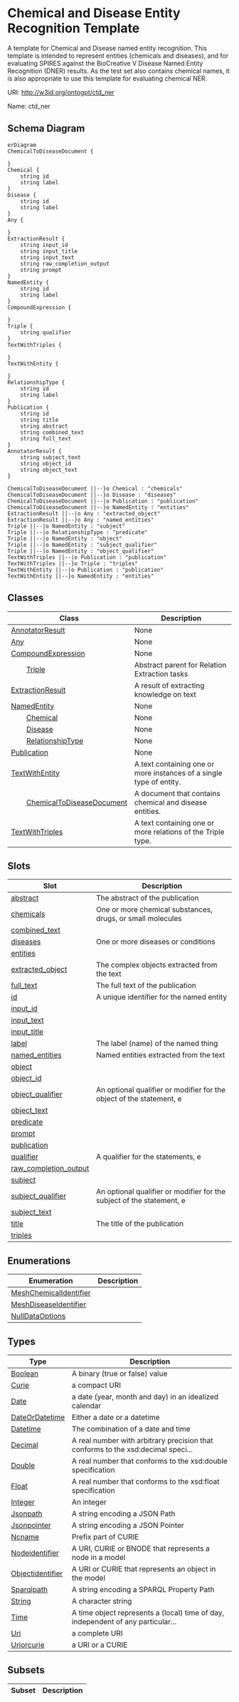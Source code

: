 # Chemical and Disease Entity Recognition Template

A template for Chemical and Disease named entity recognition.
This template is intended to represent entities (chemicals and diseases), and for evaluating SPIRES against the BioCreative V Disease Named Entity Recognition (DNER) results. As the test set also contains chemical names, it is also appropriate to use this template for evaluating chemical NER.

URI: http://w3id.org/ontogpt/ctd_ner

Name: ctd_ner



## Schema Diagram

```mermaid
erDiagram
ChemicalToDiseaseDocument {

}
Chemical {
    string id  
    string label  
}
Disease {
    string id  
    string label  
}
Any {

}
ExtractionResult {
    string input_id  
    string input_title  
    string input_text  
    string raw_completion_output  
    string prompt  
}
NamedEntity {
    string id  
    string label  
}
CompoundExpression {

}
Triple {
    string qualifier  
}
TextWithTriples {

}
TextWithEntity {

}
RelationshipType {
    string id  
    string label  
}
Publication {
    string id  
    string title  
    string abstract  
    string combined_text  
    string full_text  
}
AnnotatorResult {
    string subject_text  
    string object_id  
    string object_text  
}

ChemicalToDiseaseDocument ||--}o Chemical : "chemicals"
ChemicalToDiseaseDocument ||--}o Disease : "diseases"
ChemicalToDiseaseDocument ||--|o Publication : "publication"
ChemicalToDiseaseDocument ||--}o NamedEntity : "entities"
ExtractionResult ||--|o Any : "extracted_object"
ExtractionResult ||--}o Any : "named_entities"
Triple ||--|o NamedEntity : "subject"
Triple ||--|o RelationshipType : "predicate"
Triple ||--|o NamedEntity : "object"
Triple ||--|o NamedEntity : "subject_qualifier"
Triple ||--|o NamedEntity : "object_qualifier"
TextWithTriples ||--|o Publication : "publication"
TextWithTriples ||--}o Triple : "triples"
TextWithEntity ||--|o Publication : "publication"
TextWithEntity ||--}o NamedEntity : "entities"

```


## Classes

| Class | Description |
| --- | --- |
| [AnnotatorResult](AnnotatorResult.md) | None |
| [Any](Any.md) | None |
| [CompoundExpression](CompoundExpression.md) | None |
| &nbsp;&nbsp;&nbsp;&nbsp;&nbsp;&nbsp;&nbsp;&nbsp;[Triple](Triple.md) | Abstract parent for Relation Extraction tasks |
| [ExtractionResult](ExtractionResult.md) | A result of extracting knowledge on text |
| [NamedEntity](NamedEntity.md) | None |
| &nbsp;&nbsp;&nbsp;&nbsp;&nbsp;&nbsp;&nbsp;&nbsp;[Chemical](Chemical.md) | None |
| &nbsp;&nbsp;&nbsp;&nbsp;&nbsp;&nbsp;&nbsp;&nbsp;[Disease](Disease.md) | None |
| &nbsp;&nbsp;&nbsp;&nbsp;&nbsp;&nbsp;&nbsp;&nbsp;[RelationshipType](RelationshipType.md) | None |
| [Publication](Publication.md) | None |
| [TextWithEntity](TextWithEntity.md) | A text containing one or more instances of a single type of entity. |
| &nbsp;&nbsp;&nbsp;&nbsp;&nbsp;&nbsp;&nbsp;&nbsp;[ChemicalToDiseaseDocument](ChemicalToDiseaseDocument.md) | A document that contains chemical and disease entities. |
| [TextWithTriples](TextWithTriples.md) | A text containing one or more relations of the Triple type. |



## Slots

| Slot | Description |
| --- | --- |
| [abstract](abstract.md) | The abstract of the publication |
| [chemicals](chemicals.md) | One or more chemical substances, drugs, or small molecules |
| [combined_text](combined_text.md) |  |
| [diseases](diseases.md) | One or more diseases or conditions |
| [entities](entities.md) |  |
| [extracted_object](extracted_object.md) | The complex objects extracted from the text |
| [full_text](full_text.md) | The full text of the publication |
| [id](id.md) | A unique identifier for the named entity |
| [input_id](input_id.md) |  |
| [input_text](input_text.md) |  |
| [input_title](input_title.md) |  |
| [label](label.md) | The label (name) of the named thing |
| [named_entities](named_entities.md) | Named entities extracted from the text |
| [object](object.md) |  |
| [object_id](object_id.md) |  |
| [object_qualifier](object_qualifier.md) | An optional qualifier or modifier for the object of the statement, e |
| [object_text](object_text.md) |  |
| [predicate](predicate.md) |  |
| [prompt](prompt.md) |  |
| [publication](publication.md) |  |
| [qualifier](qualifier.md) | A qualifier for the statements, e |
| [raw_completion_output](raw_completion_output.md) |  |
| [subject](subject.md) |  |
| [subject_qualifier](subject_qualifier.md) | An optional qualifier or modifier for the subject of the statement, e |
| [subject_text](subject_text.md) |  |
| [title](title.md) | The title of the publication |
| [triples](triples.md) |  |


## Enumerations

| Enumeration | Description |
| --- | --- |
| [MeshChemicalIdentifier](MeshChemicalIdentifier.md) |  |
| [MeshDiseaseIdentifier](MeshDiseaseIdentifier.md) |  |
| [NullDataOptions](NullDataOptions.md) |  |


## Types

| Type | Description |
| --- | --- |
| [Boolean](Boolean.md) | A binary (true or false) value |
| [Curie](Curie.md) | a compact URI |
| [Date](Date.md) | a date (year, month and day) in an idealized calendar |
| [DateOrDatetime](DateOrDatetime.md) | Either a date or a datetime |
| [Datetime](Datetime.md) | The combination of a date and time |
| [Decimal](Decimal.md) | A real number with arbitrary precision that conforms to the xsd:decimal speci... |
| [Double](Double.md) | A real number that conforms to the xsd:double specification |
| [Float](Float.md) | A real number that conforms to the xsd:float specification |
| [Integer](Integer.md) | An integer |
| [Jsonpath](Jsonpath.md) | A string encoding a JSON Path |
| [Jsonpointer](Jsonpointer.md) | A string encoding a JSON Pointer |
| [Ncname](Ncname.md) | Prefix part of CURIE |
| [Nodeidentifier](Nodeidentifier.md) | A URI, CURIE or BNODE that represents a node in a model |
| [Objectidentifier](Objectidentifier.md) | A URI or CURIE that represents an object in the model |
| [Sparqlpath](Sparqlpath.md) | A string encoding a SPARQL Property Path |
| [String](String.md) | A character string |
| [Time](Time.md) | A time object represents a (local) time of day, independent of any particular... |
| [Uri](Uri.md) | a complete URI |
| [Uriorcurie](Uriorcurie.md) | a URI or a CURIE |


## Subsets

| Subset | Description |
| --- | --- |
